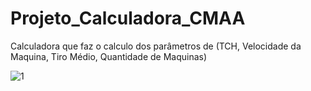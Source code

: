 # Projeto_Calculadora_CMAA
Calculadora que faz o calculo dos parâmetros de (TCH, Velocidade da Maquina, Tiro Médio, Quantidade de Maquinas)


![1](https://user-images.githubusercontent.com/61808858/128194721-d0aa19de-1279-47d6-b723-b507326cecdc.PNG)
